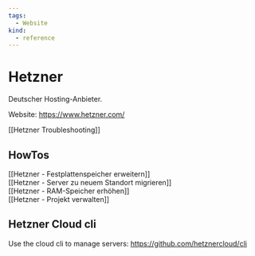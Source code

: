 ```yaml
---
tags:
  - Website
kind:
  - reference
---
```

# Hetzner

Deutscher Hosting-Anbieter.

Website: https://www.hetzner.com/

[[Hetzner Troubleshooting]]

## HowTos

[[Hetzner - Festplattenspeicher erweitern]]\
[[Hetzner - Server zu neuem Standort migrieren]]\
[[Hetzner - RAM-Speicher erhöhen]]\
[[Hetzner - Projekt verwalten]]

## Hetzner Cloud cli

Use the cloud cli to manage servers: https://github.com/hetznercloud/cli
